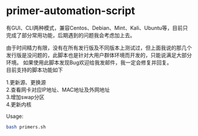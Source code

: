 # primer-automation-script
有GUI、CLI两种模式，兼容Centos、Debian、Mint、Kali、Ubuntu等，目前只完成了部分常用功能，后期遇到的问题我会考虑加上去。

由于时间精力有限，没有在所有发行版及不同版本上测试过，但上面我说的那几个发行版是没问题的，此脚本也是针对大用户群体环境而开发的，只能说满足大部分环境。
如果使用此脚本发现Bug欢迎给我发邮件，我一定会修复并回复。<br>
目前支持的脚本功能如下<p>
1.更新源、更换源<br>
2.查看网卡对应IP地址、MAC地址及外网地址<br>
3.增加swap分区<br>
4.更新内核<br>
  
Usage:<br>
```bash
bash primers.sh
```

